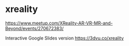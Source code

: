 # xreality
https://www.meetup.com/XReality-AR-VR-MR-and-Beyond/events/270672383/


Interactive Google Slides version
https://3dvu.co/xreality
